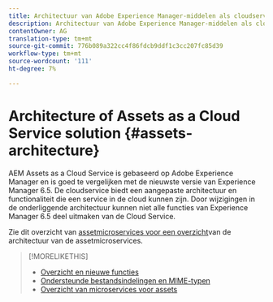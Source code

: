 ```yaml
---
title: Architectuur van Adobe Experience Manager-middelen als cloudservice
description: Architectuur van Adobe Experience Manager-middelen als cloudservice
contentOwner: AG
translation-type: tm+mt
source-git-commit: 776b089a322cc4f86fdcb9ddf1c3cc207fc85d39
workflow-type: tm+mt
source-wordcount: '111'
ht-degree: 7%

---
```



# Architecture of Assets as a Cloud Service solution {#assets-architecture}

AEM Assets as a Cloud Service is gebaseerd op Adobe Experience Manager en is goed te vergelijken met de nieuwste versie van Experience Manager 6.5. De cloudservice biedt een aangepaste architectuur en functionaliteit die een service in de cloud kunnen zijn. Door wijzigingen in de onderliggende architectuur kunnen niet alle functies van Experience Manager 6.5 deel uitmaken van de Cloud Service.

Zie dit overzicht van [assetmicroservices voor een overzicht](asset-microservices-overview.md#asset-microservices-architecture)van de architectuur van de assetmicroservices.

>[!MORELIKETHIS]
>
>* [Overzicht en nieuwe functies](/help/assets/overview.md)
>* [Ondersteunde bestandsindelingen en MIME-typen](file-format-support.md)
>* [Overzicht van microservices voor assets](asset-microservices-overview.md)

